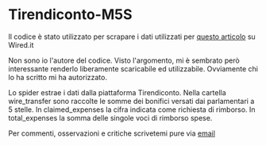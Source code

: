 # Tirendiconto-M5S

Il codice è stato utilizzato per scrapare i dati utilizzati per [questo articolo](https://goo.gl/NWc1XW) su Wired.it

Non sono io l'autore del codice. Visto l'argomento, mi è sembrato però interessante renderlo liberamente scaricabile ed utilizzabile. Ovviamente chi lo ha scritto mi ha autorizzato.

Lo spider estrae i dati dalla piattaforma Tirendiconto.
Nella cartella wire_transfer sono raccolte le somme dei bonifici versati dai parlamentari a 5 stelle.
In claimed_expenses la cifra indicata come richiesta di rimborso.
In total_expenses la somma delle singole voci di rimborso spese.

Per commenti, osservazioni e critiche scrivetemi pure via [email](mailto:riccardo.saporiti@gmail.com)
